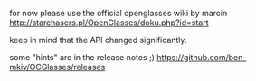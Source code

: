 for now please use the official openglasses wiki by marcin
http://starchasers.pl/OpenGlasses/doku.php?id=start

keep in mind that the API changed significantly.

some "hints" are in the release notes ;)
https://github.com/ben-mkiv/OCGlasses/releases
